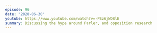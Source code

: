 ```yaml
---
episode: 96
date: "2020-06-30"
youtube: https://www.youtube.com/watch?v=-PSz6jWD8lE
summary: Discussing the hype around Parler, and opposition research
---
```

